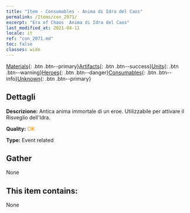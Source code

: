 ```yaml
---
title: "Item - Consumables - Anima di Idra del Caos"
permalink: /Items/con_2071/
excerpt: "Era of Chaos  Anima di Idra del Caos"
last_modified_at: 2021-04-11
locale: it
ref: "con_2071.md"
toc: false
classes: wide
---
```

 [Materials](/it/Items/){: .btn .btn--primary}[Artifacts](/it/Items/Artifacts/){: .btn .btn--success}[Units](/it/Items/Units/){: .btn .btn--warning}[Heroes](/it/Items/Heroes/){: .btn .btn--danger}[Consumables](/it/Items/Consumables/){: .btn .btn--info}[Unknown](/it/Items/Unknown/){: .btn .btn--primary}

## Dettagli
 **Descrizione:** Antica anima immortale di un eroe. Utilizzabile per attivare il Risveglio dell'Idra.

 **Quality:** <span style="color: #FF8C00">OK</span>

 **Type:** Event related

## Gather

  None

## This item contains:

  None

